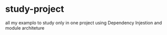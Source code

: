 # study-project
all my examplo to study only in one project using Dependency Injestion and module architeture
